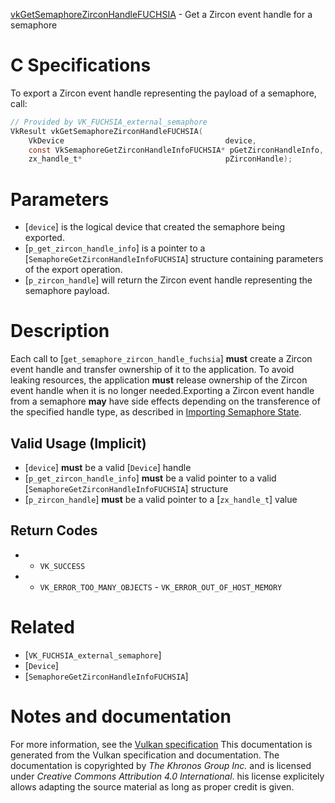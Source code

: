 [vkGetSemaphoreZirconHandleFUCHSIA](https://www.khronos.org/registry/vulkan/specs/1.3-extensions/man/html/vkGetSemaphoreZirconHandleFUCHSIA.html) - Get a Zircon event handle for a semaphore

# C Specifications
To export a Zircon event handle representing the payload of a semaphore,
call:
```c
// Provided by VK_FUCHSIA_external_semaphore
VkResult vkGetSemaphoreZirconHandleFUCHSIA(
    VkDevice                                    device,
    const VkSemaphoreGetZirconHandleInfoFUCHSIA* pGetZirconHandleInfo,
    zx_handle_t*                                pZirconHandle);
```

# Parameters
- [`device`] is the logical device that created the semaphore being exported.
- [`p_get_zircon_handle_info`] is a pointer to a [`SemaphoreGetZirconHandleInfoFUCHSIA`] structure containing parameters of the export operation.
- [`p_zircon_handle`] will return the Zircon event handle representing the semaphore payload.

# Description
Each call to [`get_semaphore_zircon_handle_fuchsia`] **must**  create a Zircon
event handle and transfer ownership of it to the application.
To avoid leaking resources, the application  **must**  release ownership of the
Zircon event handle when it is no longer needed.Exporting a Zircon event handle from a semaphore  **may**  have side effects
depending on the transference of the specified handle type, as described in
[Importing Semaphore State](https://www.khronos.org/registry/vulkan/specs/1.3-extensions/html/vkspec.html#synchronization-semaphores-importing).
## Valid Usage (Implicit)
-  [`device`] **must**  be a valid [`Device`] handle
-  [`p_get_zircon_handle_info`] **must**  be a valid pointer to a valid [`SemaphoreGetZirconHandleInfoFUCHSIA`] structure
-  [`p_zircon_handle`] **must**  be a valid pointer to a [`zx_handle_t`] value

## Return Codes
*   - `VK_SUCCESS` 
*   - `VK_ERROR_TOO_MANY_OBJECTS`  - `VK_ERROR_OUT_OF_HOST_MEMORY`

# Related
- [`VK_FUCHSIA_external_semaphore`]
- [`Device`]
- [`SemaphoreGetZirconHandleInfoFUCHSIA`]

# Notes and documentation
For more information, see the [Vulkan specification](https://www.khronos.org/registry/vulkan/specs/1.3-extensions/html/vkspec.html)
This documentation is generated from the Vulkan specification and documentation.
The documentation is copyrighted by *The Khronos Group Inc.* and is licensed under *Creative Commons Attribution 4.0 International*.
his license explicitely allows adapting the source material as long as proper credit is given.
        